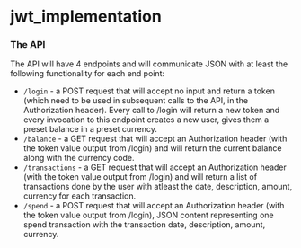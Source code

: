 ﻿# jwt_implementation
### The API
The API will have 4 endpoints and will communicate JSON with at least the following functionality for each end point:

* ```/login``` - a POST request that will accept no input and return a token (which need to be used in subsequent calls to the API, in the Authorization header). Every call to /login will return a new token and every invocation to this endpoint creates a new user, gives them a preset balance in a preset currency.
* ```/balance``` - a GET request that will accept an Authorization header (with the token value output from /login) and will return the current balance along with the currency code.
* ```/transactions``` - a GET request that will accept an Authorization header (with the token value output from /login) and will return a list of transactions done by the user with atleast the date, description, amount, currency for each transaction.
* ```/spend``` - a POST request that will accept an Authorization header (with the token value output from /login), JSON content representing one spend transaction with the transaction date, description, amount, currency.
